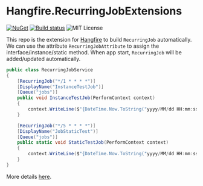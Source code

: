 # Hangfire.RecurringJobExtensions

[![NuGet](https://img.shields.io/nuget/v/Hangfire.RecurringJobExtensions.svg)](https://www.nuget.org/packages/Hangfire.Console/)
[![Build status](https://ci.appveyor.com/api/projects/status/i02yxvu0mvhyv5nk?svg=true)](https://ci.appveyor.com/project/icsharp/hangfire-recurringjobextensions)
![MIT License](https://img.shields.io/badge/license-MIT-orange.svg)

This repo is the extension for [Hangfire](https://github.com/HangfireIO/Hangfire) to build `RecurringJob` automatically. We can use the attribute `RecurringJobAttribute` to assign the interface/instance/static method.
When app start, `RecurringJob` will be added/updated automatically.

```csharp
public class RecurringJobService
{
    [RecurringJob("*/1 * * * *")]
    [DisplayName("InstanceTestJob")]
    [Queue("jobs")]
    public void InstanceTestJob(PerformContext context)
    {
        context.WriteLine($"{DateTime.Now.ToString("yyyy/MM/dd HH:mm:ss")} InstanceTestJob Running ...");
    }

    [RecurringJob("*/5 * * * *")]
    [DisplayName("JobStaticTest")]
    [Queue("jobs")]
    public static void StaticTestJob(PerformContext context)
    {
        context.WriteLine($"{DateTime.Now.ToString("yyyy/MM/dd HH:mm:ss")} StaticTestJob Running ...");
    }
}
```

More details [here](https://github.com/icsharp/Hangfire.Topshelf).
